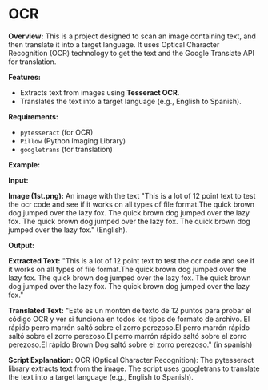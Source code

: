 # OCR
**Overview:**
This is a project designed to scan an image containing text, and then translate it into a target language. It uses Optical Character Recognition (OCR) technology to get the text and the Google Translate API for translation.


**Features:**
   - Extracts text from images using **Tesseract OCR**.
- Translates the text into a target language (e.g., English to Spanish).


**Requirements:**
  - `pytesseract` (for OCR)
- `Pillow` (Python Imaging Library)
- `googletrans` (for translation)

**Example:**

**Input:**

**Image (1st.png):** An image with the text "This is a lot of 12 point text to test the ocr code and see if it works on all types of file format.The quick brown dog jumped over the lazy fox. The quick brown dog jumped over the lazy fox. The quick brown dog jumped over the lazy fox. The quick brown dog jumped over the lazy fox." (English).

**Output:**

**Extracted Text:**
"This is a lot of 12 point text to test the ocr code and see if it works on all types of file format.The quick brown dog jumped over the lazy fox. The quick brown dog jumped over the lazy fox. The quick brown dog jumped over the lazy fox. The quick brown dog jumped over the lazy fox."

**Translated Text:**
"Este es un montón de texto de 12 puntos para probar el código OCR y ver si funciona en todos los tipos de formato de archivo. El rápido perro marrón saltó sobre el zorro perezoso.El perro marrón rápido saltó sobre el zorro perezoso.El perro marrón rápido saltó sobre el zorro perezoso.El rápido Brown Dog saltó sobre el zorro perezoso." (in spanish)

**Script Explanation:**
   OCR (Optical Character Recognition): The pytesseract library extracts text from the image.
   The script uses googletrans to translate the text into a target language (e.g., English to Spanish).



